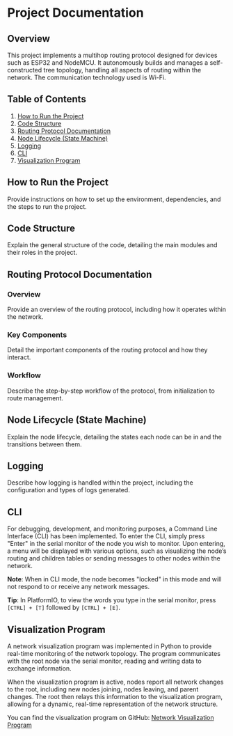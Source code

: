 # Project Documentation

## Overview

This project implements a multihop routing protocol designed for devices such as ESP32 and NodeMCU. 
It autonomously builds and manages a self-constructed tree topology, handling all aspects of routing within the network.
The communication technology used is Wi-Fi.

## Table of Contents
1. [How to Run the Project](#how-to-run-the-project)
2. [Code Structure](#code-structure)
3. [Routing Protocol Documentation](#routing-protocol-documentation)
4. [Node Lifecycle (State Machine)](#node-lifecycle-state-machine)
5. [Logging](#logging)
6. [CLI](#cli)
7. [Visualization Program](#visualization-program)

## How to Run the Project
Provide instructions on how to set up the environment, dependencies, and the steps to run the project.

## Code Structure
Explain the general structure of the code, detailing the main modules and their roles in the project.

## Routing Protocol Documentation
### Overview
Provide an overview of the routing protocol, including how it operates within the network.
### Key Components
Detail the important components of the routing protocol and how they interact.
### Workflow
Describe the step-by-step workflow of the protocol, from initialization to route management.

## Node Lifecycle (State Machine)
Explain the node lifecycle, detailing the states each node can be in and the transitions between them.

## Logging
Describe how logging is handled within the project, including the configuration and types of logs generated.

## CLI
For debugging, development, and monitoring purposes, a Command Line Interface (CLI) has been implemented. 
To enter the CLI, simply press "Enter" in the serial monitor of the node you wish to monitor. 
Upon entering, a menu will be displayed with various options, such as visualizing the node’s routing and children tables or sending messages to other nodes within the network.

**Note**: When in CLI mode, the node becomes "locked" in this mode and will not respond to or receive any network messages.

**Tip**: In PlatformIO, to view the words you type in the serial monitor, press `[CTRL] + [T]` followed by `[CTRL] + [E]`.


## Visualization Program
A network visualization program was implemented in Python to provide real-time monitoring of the network topology. 
The program communicates with the root node via the serial monitor, reading and writing data to exchange information.

When the visualization program is active, nodes report all network changes to the root, including new nodes joining, nodes leaving, and parent changes. 
The root then relays this information to the visualization program, allowing for a dynamic, real-time representation of the network structure.

You can find the visualization program on GitHub: [Network Visualization Program](https://github.com/jequinhatavares/NetViz)